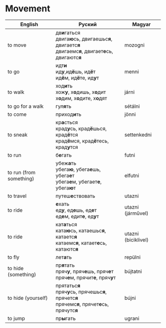 # Movement

English | Руский | Magyar
------- | -------| ------
to move | дв**и**гаться <br>двига**ю**сь, двигаешьс**я**, двигаетс**я**<br>двигаемс**я**, двигает**е**сь, двигаютс**я** | mozogni
to go   | идт**и** <br>ид**у**,ид**ё**шь, ид**ё**т<br>ид**ё**м, ид**ё**те, ид**у**т | menni
to walk | ход**и**ть <br>хож**у**, х**о**дишь, х**о**дит<br>х**о**дим, х**о**дите, х**о**дят | járni
to go for a walk | гул**я**ть | sétálni
to come | приход**и**ть | jönni
to sneak | кр**а**сться <br>крад**у**сь, крад**ё**шься, крад**ё**тся<br>крад**ё**мся, крад**ё**тесь, крад**у**тся | settenkedni
to run | б**е**гать  | futni
to run (from something) | убеж**а**ть <br>убега**ю**, убега**е**шь, убега**е**т<br>убега**е**м, убегает**е**, убега**ю**т| elfutni
to travel | путеш**е**ствовать | utazni
to ride | **е**хать <br>ед**у**, ед**е**шь, ед**е**т<br>ед**е**м, едит**е**, ед**у**т | utazni (járművel)
to ride | кат**а**ться <br>ката**ю**сь, катаешьс**я**, катаетс**я**<br>катаемс**я**, катает**е**сь, катаютс**я** | utazni (biciklivel)
to fly | лет**а**ть | repülni
to hide (something) | пр**я**тать <br>пряч**у**, пряч**е**шь, пряч**е**т<br>пряч**е**м, прячит**е**, пряч**у**т | bújtatni
to hide (yourself) | прятатьс**я** <br>пряч**у**сь, прячешьс**я**, прячетс**я**<br>прячемс**я**, прячет**е**сь, прячутс**я** | bújni
to jump | пр**ы**гать | ugrani
